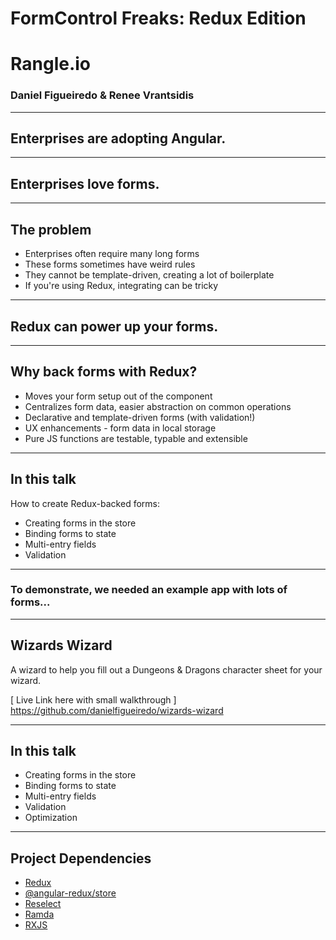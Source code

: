 # FormControl Freaks: Redux Edition

# Rangle.io
### Daniel Figueiredo & Renee Vrantsidis

---

## Enterprises are adopting Angular.

---

## Enterprises love forms.

---

## The problem

- Enterprises often require many long forms
- These forms sometimes have weird rules
- They cannot be template-driven, creating a lot of boilerplate
- If you're using Redux, integrating can be tricky

---

## Redux can power up your forms.

---

## Why back forms with Redux?
- Moves your form setup out of the component
- Centralizes form data, easier abstraction on common operations
- Declarative and template-driven forms (with validation!)
- UX enhancements - form data in local storage
- Pure JS functions are testable, typable and extensible

---

## In this talk
How to create Redux-backed forms:
- Creating forms in the store
- Binding forms to state
- Multi-entry fields
- Validation

---

### To demonstrate, we needed an example app with lots of forms...

---

## Wizards Wizard
A wizard to help you fill out a Dungeons & Dragons character sheet for your wizard.

[ Live Link here with small walkthrough ]
https://github.com/danielfigueiredo/wizards-wizard

---

## In this talk
- Creating forms in the store
- Binding forms to state
- Multi-entry fields
- Validation
- Optimization

---

## Project Dependencies
- [Redux](https://github.com/reactjs/redux)
- [@angular-redux/store](https://github.com/angular-redux/store)
- [Reselect](https://github.com/reactjs/reselect)
- [Ramda](ramdajs.com)
- [RXJS](https://github.com/Reactive-Extensions/RxJS)
